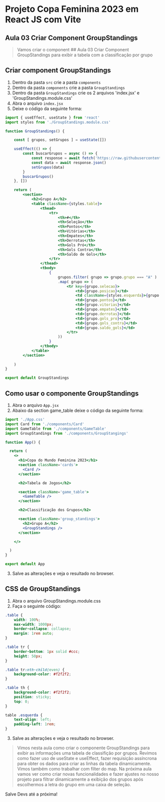 # Projeto Copa Feminina 2023 em React JS com Vite

## Aula 03 Criar Component GroupStandings

> Vamos criar o component ## Aula 03 Criar Component GroupStandings
 para exibir a tabela com a classificação por grupo

## Criar component GroupStandings

1. Dentro da pasta `src` crie a pasta `components`
2. Dentro da pasta `components` crie a pasta `GroupStandings`
3. Dentro da pasta `GroupStandings` crie os 2 arquivos 'index.jsx' e 'GroupStandings.module.css'
4. Abra o arquivo `index.jsx`
5. Deixe o código da seguinte forma:

~~~jsx
import { useEffect, useState } from 'react'
import styles from './GroupStandings.module.css'

function GroupStandings() {

    const [ grupos, setGrupos ] = useState([])

    useEffect(() => {
        const buscarGrupos = async () => {
            const response = await fetch('https://raw.githubusercontent.com/edsonmaia/apifakecopa2023/main/classificacao-por-grupos-2023.json')
            const data = await response.json()
            setGrupos(data)
        }
        buscarGrupos()
    }, [])

    return (
        <section>
            <h2>Grupo A</h2>
            <table className={styles.table}>
                <thead>
                    <tr>
                        <th>#</th>
                        <th>Seleção</th>
                        <th>Pontos</th>
                        <th>Vitórias</th>
                        <th>Empates</th>
                        <th>Derrotas</th>
                        <th>Gols Pró</th>
                        <th>Gols Contra</th>
                        <th>Saldo de Gols</th>
                    </tr>
                </thead>
                <tbody>
                    {
                        grupos.filter( grupo => grupo.grupo === "A" )
                        .map( grupo => (
                            <tr key={grupo.selecao}>
                                <td>{grupo.posicao}</td>
                                <td className={styles.esquerda}>{grupo.selecao}</td>
                                <td>{grupo.pontos}</td>
                                <td>{grupo.vitorias}</td>
                                <td>{grupo.empates}</td>
                                <td>{grupo.derrotas}</td>
                                <td>{grupo.gols_pro}</td>
                                <td>{grupo.gols_contra}</td>
                                <td>{grupo.saldo_gols}</td>
                            </tr>
                        ))
                    }
                </tbody>
            </table>
        </section>
        
    )
}

export default GroupStandings

~~~

## Como usar o componente GroupStandings

1. Abra o arquivo `App.jsx`
2. Abaixo da section game_table deixe o código da seguinte forma:

~~~jsx
import './App.css'
import Card from './components/Card'
import GameTable from './components/GameTable'
import GroupStandings from './components/GroupStangings'

function App() {

  return (
    <>
      <h1>Copa do Mundo Feminina 2023</h1>
      <section className='cards'>
        <Card />
      </section>

      <h2>Tabela de Jogos</h2>

      <section className='game_table'>
        <GameTable />
      </section>

      <h2>Classificação dos Grupos</h2>

      <section className='group_standings'>
      	<h2>Grupo A</h2>
        <GroupStandings />
      </section>

    </>

  )
}

export default App

~~~

3. Salve as alterações e veja o resultado no browser.

## CSS de GroupStandings

1. Abra o arquivo GroupStandings.module.css
2. Faça o seguinte código:

~~~css
.table {
    width: 100%;
    max-width: 1000px;
    border-collapse: collapse;
    margin: 1rem auto;
}

.table tr {
    border-bottom: 1px solid #ccc;
    height: 50px;
}

.table tr:nth-child(even) {
    background-color: #f2f2f2;
}

.table th {
    background-color: #f2f2f2;
    position: sticky;
    top: 0;
}

table .esquerda {
    text-align: left;
    padding-left: 1rem;
}

~~~

3. Salve as alterações e veja o resultado no browser.

> Vimos nesta aula como criar o componente GroupStandings para exibir as informações uma tabela de classifição por grupos. Revimos como fazer uso de useState e useEffect, fazer requisição assíncrona para obter os dados para criar as linhas da tabela dinamicamente.
> Vimos também como trabalhar com filter do map.
> Na próxima aula vamos ver como criar novas funcionalidades e fazer ajustes no nosso projeto para filtrar dinamicamente a exibição dos grupos após escolhermos a letra do grupo em uma caixa de seleção.

Salve Devs até a próxima!
